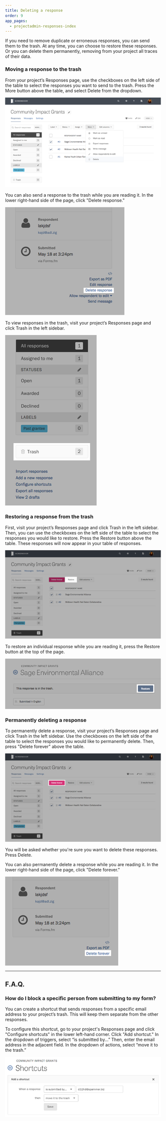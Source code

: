```yaml
---
title: Deleting a response
order: 9
app_pages:
  - projectadmin-responses-index
---
```


If you need to remove duplicate or erroneous responses, you can send them to the trash. At any time, you can choose to restore these responses. Or you can  delete them permanently, removing from your project all traces of their data.

### Moving a response to the trash

From your project’s Responses page, use the checkboxes on the left side of the table to select the responses you want to send to the trash. Press the More button above the table, and select Delete from the dropdown.

![Sending responses from the response table to the trash.](../images/delete_1.png)

You can also send a response to the trash while you are reading it. In the lower right-hand side of the page, click "Delete response."

![Sending an individual response to the trash.](../images/delete_2.png)

To view responses in the trash, visit your project’s Responses page and click Trash in the left sidebar.

![Viewing responses in the trash.](../images/delete_3.png)

### Restoring a response from the trash

First, visit your project’s Responses page and click Trash in the left sidebar. Then, you can use the checkboxes on the left side of the table to select the responses you would like to restore. Press the Restore button above the table. These responses will now appear in your table of responses.

![Restoring responses from the trash.](../images/delete_4.png)

To restore an individual response while you are reading it, press the Restore button at the top of the page.

![Restoring an individual response.](../images/delete_5.png)


### Permanently deleting a response

To permanently delete a response, visit your project’s Responses page and click Trash in the left sidebar. Use the checkboxes on the left side of the table to select the responses you would like to permanently delete. Then, press "Delete forever" above the table.

![Permanently deleting responses from the trash.](../images/delete_6.png)

You will be asked whether you're sure you want to delete these responses. Press Delete.

You can also permanently delete a response while you are reading it. In the lower right-hand side of the page, click "Delete forever."

![Permanently deleting an individual response.](../images/delete_7.png)

---

## F.A.Q.

### How do I block a specific person from submitting to my form?

You can create a shortcut that sends responses from a specific email address to your project’s trash. This will keep them separate from the other responses.

To configure this shortcut, go to your project's Responses page and click "Configure shortcuts" in the lower left-hand corner. Click "Add shortcut." In the dropdown of triggers, select “is submitted by...” Then, enter the email address in the adjacent field. In the dropdown of actions, select “move it to the trash.”

![Configuring a shortcut to trash responses submitted from a specific email address .](../images/delete_8.png)
